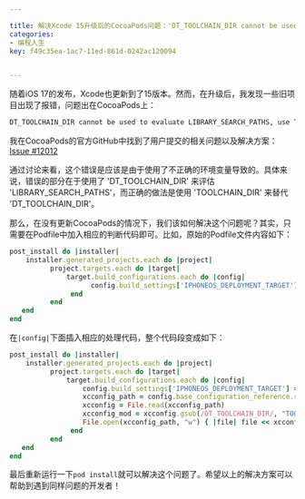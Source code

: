 ```yaml
---

title: 解决Xcode 15升级后的CocoaPods问题：'DT_TOOLCHAIN_DIR cannot be used to evaluate LIBRARY_SEARCH_PATHS, use TOOLCHAIN_DIR instead'
categories:
- 编程人生
key: f49c35ea-1ac7-11ed-861d-0242ac120094


---
```



随着iOS 17的发布，Xcode也更新到了15版本。然而，在升级后，我发现一些旧项目出现了报错，问题出在CocoaPods上：

```bash
DT_TOOLCHAIN_DIR cannot be used to evaluate LIBRARY_SEARCH_PATHS, use TOOLCHAIN_DIR instead
```

我在CocoaPods的官方GitHub中找到了用户提交的相关问题以及解决方案：[Issue #12012](https://github.com/CocoaPods/CocoaPods/issues/12012)

通过讨论来看，这个错误是应该是由于使用了不正确的环境变量导致的。具体来说，错误的部分在于使用了 'DT_TOOLCHAIN_DIR' 来评估 'LIBRARY_SEARCH_PATHS'，而正确的做法是使用 'TOOLCHAIN_DIR' 来替代 'DT_TOOLCHAIN_DIR'。

那么，在没有更新CocoaPods的情况下，我们该如何解决这个问题呢？其实，只需要在Podfile中加入相应的判断代码即可。比如，原始的Podfile文件内容如下：

```ruby
post_install do |installer|
    installer.generated_projects.each do |project|
          project.targets.each do |target|
              target.build_configurations.each do |config|
                    config.build_settings['IPHONEOS_DEPLOYMENT_TARGET'] = '13.0'
               end
          end
   end
end
```

在`|config|`下面插入相应的处理代码，整个代码段变成如下：

```ruby
post_install do |installer|
    installer.generated_projects.each do |project|
          project.targets.each do |target|
              target.build_configurations.each do |config|
                  config.build_settings['IPHONEOS_DEPLOYMENT_TARGET'] = '13.0'
                  xcconfig_path = config.base_configuration_reference.real_path
                  xcconfig = File.read(xcconfig_path)
                  xcconfig_mod = xcconfig.gsub(/DT_TOOLCHAIN_DIR/, "TOOLCHAIN_DIR")
                  File.open(xcconfig_path, "w") { |file| file << xcconfig_mod }
               end
          end
   end
end
```

最后重新运行一下`pod install`就可以解决这个问题了。希望以上的解决方案可以帮助到遇到同样问题的开发者！